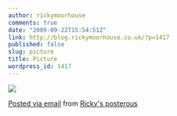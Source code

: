 ```yaml
---
author: rickymoorhouse
comments: true
date: "2009-09-22T15:54:51Z"
link: http://blog.rickymoorhouse.co.uk/?p=1417
published: false
slug: picture
title: Picture
wordpress_id: 1417
---
```


[![](http://posterous.com/getfile/files.posterous.com/rickymoorhouse/lnoEVNSJjrV6so7OPBrqTMCJb0oAO75KshEF9t9TFNey4gMRa6ARhBWG3GSZ/DSC01621.jpg.scaled.500.jpg)](http://posterous.com/getfile/files.posterous.com/rickymoorhouse/F9HSWQWD4WhLEvpSSZgoc77U5aLbggnaBLH6EF2ARXBWfkZHl3ju6nbdTxIn/DSC01621.jpg.scaled.1000.jpg)       

 [Posted via email](http://posterous.com)   from [Ricky's posterous](http://rickymoorhouse.posterous.com/picture-865)  

